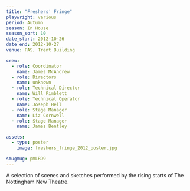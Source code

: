 ```yaml
---
title: "Freshers' Fringe"
playwright: various
period: Autumn
season: In House
season_sort: 10
date_start: 2012-10-26
date_end: 2012-10-27
venue: PAS, Trent Building

crew:
  - role: Coordinator
    name: James McAndrew
  - role: Directors
    name: unknown
  - role: Technical Director
    name: Will Pimblett
  - role: Technical Operator
    name: Joseph Heil
  - role: Stage Manager
    name: Liz Cornwell
  - role: Stage Manager
    name: James Bentley

assets:
  - type: poster
    image: freshers_fringe_2012_poster.jpg

smugmug: pmLRD9
---
```


A selection of scenes and sketches performed by the rising starts of The Nottingham New Theatre.
